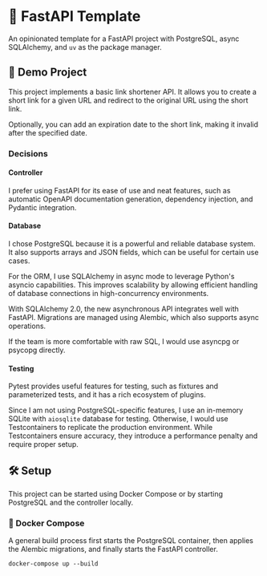 # 🚀 FastAPI Template

An opinionated template for a FastAPI project with PostgreSQL, async SQLAlchemy, and `uv` as the package manager.

## 🎉 Demo Project

This project implements a basic link shortener API. It allows you to create a short link for a given URL and redirect to
the original URL using the short link.

Optionally, you can add an expiration date to the short link, making it invalid after the specified date.

### Decisions

#### Controller

I prefer using FastAPI for its ease of use and neat features, such as automatic OpenAPI documentation generation,
dependency injection, and Pydantic integration.

#### Database

I chose PostgreSQL because it is a powerful and reliable database system. It also supports arrays and JSON fields,
which can be useful for certain use cases.

For the ORM, I use SQLAlchemy in async mode to leverage Python's asyncio capabilities.
This improves scalability by allowing efficient handling of database connections in high-concurrency environments.

With SQLAlchemy 2.0, the new asynchronous API integrates well with FastAPI. Migrations are managed using Alembic,
which also supports async operations.

If the team is more comfortable with raw SQL, I would use asyncpg or psycopg directly.

#### Testing

Pytest provides useful features for testing, such as fixtures and parameterized tests, and it has a rich ecosystem of
plugins.

Since I am not using PostgreSQL-specific features, I use an in-memory SQLite with `aiosqlite` database for testing.
Otherwise, I would use Testcontainers to replicate the production environment. While Testcontainers ensure accuracy,
they introduce a performance penalty and require proper setup.

## 🛠️ Setup

This project can be started using Docker Compose or by starting PostgreSQL and the controller locally.

### 🐳 Docker Compose

A general build process first starts the PostgreSQL container, then applies the Alembic migrations, and finally starts
the FastAPI controller.

```shell
docker-compose up --build
```